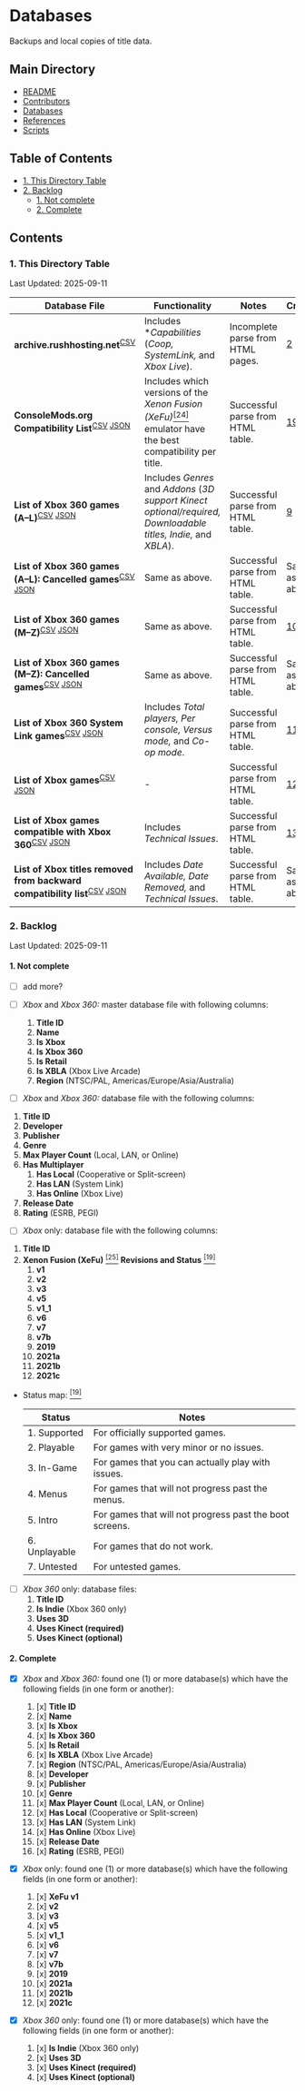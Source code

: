 # Databases
Backups and local copies of title data.

## Main Directory

- [README](../README.md)
- [Contributors](../CONTRIBUTORS.md)
- [Databases](./README.md)
- [References](../REFERENCES.md)
- [Scripts](../scripts/README.md)

## Table of Contents

- [1. This Directory Table](#1-this-directory-table)
- [2. Backlog](#2-backlog)
	- [1. Not complete](#2-not-complete)
	- [2. Complete](#2-complete)

## Contents

### 1. This Directory Table

Last Updated: 2025-09-11

| Database File | Functionality | Notes | Credits |
| - | - | - | - |
| **archive.rushhosting.net**<sup>[CSV][201]</sup> | Includes **Capabilities* (*Coop, SystemLink,* and *Xbox Live*). | Incomplete parse from HTML pages. | [2](../REFERENCES.md#2) |
| **ConsoleMods.org Compatibility List**<sup>[CSV][101] [JSON][102]</sup> | Includes which versions of the *Xenon Fusion (XeFu)*[<sup>\[24\]</sup>](../REFERENCES.md#24) emulator have the best compatibility per title. | Successful parse from HTML table. | [19](../REFERENCES.md#19) |
| **List of Xbox 360 games (A–L)**<sup>[CSV][301] [JSON][302]</sup> | Includes *Genres* and *Addons* (*3D support Kinect optional/required, Downloadable titles, Indie,* and *XBLA*). | Successful parse from HTML table. | [9](../REFERENCES.md#9) |
| **List of Xbox 360 games (A–L): Cancelled games**<sup>[CSV][311] [JSON][312]</sup> | Same as above. | Successful parse from HTML table. | Same as above. |
| **List of Xbox 360 games (M–Z)**<sup>[CSV][401] [JSON][402]</sup> | Same as above. | Successful parse from HTML table. | [10](../REFERENCES.md#10) |
| **List of Xbox 360 games (M–Z): Cancelled games**<sup>[CSV][411] [JSON][412]</sup> | Same as above. | Successful parse from HTML table. | Same as above. |
| **List of Xbox 360 System Link games**<sup>[CSV][501] [JSON][502]</sup> | Includes *Total players, Per console, Versus mode,* and *Co-op mode*. | Successful parse from HTML table. | [11](../REFERENCES.md#11) |
| **List of Xbox games**<sup>[CSV][601] [JSON][602]</sup> | - | Successful parse from HTML table. | [12](../REFERENCES.md#12) |
| **List of Xbox games compatible with Xbox 360**<sup>[CSV][701] [JSON][702]</sup> | Includes *Technical Issues*. | Successful parse from HTML table. | [13](../REFERENCES.md#13) |
| **List of Xbox titles removed from backward compatibility list**<sup>[CSV][711] [JSON][712]</sup> | Includes *Date Available, Date Removed,* and *Technical Issues*. | Successful parse from HTML table. | Same as above. |

[101]: ./csv/consolemods.org_xbox_360_original_xbox_games_compatibility_list.csv
[102]: ./json/consolemods.org_xbox_360_original_xbox_games_compatibility_list.json

[201]: ./csv/archive.rushhosting.net_xbox_360_title_id_list.csv

[301]: ./csv/wikipedia.org_xbox_360_games_a-l_table_1.csv
[302]: ./json/wikipedia.org_xbox_360_games_a-l_table_1.json
[311]: ./csv/wikipedia.org_xbox_360_games_a-l_table_2.csv
[312]: ./json/wikipedia.org_xbox_360_games_a-l_table_2.json

[401]: ./csv/wikipedia.org_xbox_360_games_m-z_table_1.csv
[402]: ./json/wikipedia.org_xbox_360_games_m-z_table_1.json
[411]: ./csv/wikipedia.org_xbox_360_games_m-z_table_2.csv
[412]: ./json/wikipedia.org_xbox_360_games_m-z_table_2.json

[501]: ./csv/wikipedia.org_xbox_360_system_link_games_table_1.csv
[502]: ./json/wikipedia.org_xbox_360_system_link_games_table_1.json

[601]: ./csv/wikipedia.org_xbox_games_table_1.csv
[602]: ./json/wikipedia.org_xbox_games_table_1.json

[701]: ./csv/wikipedia.org_xbox_games_compatible_with_xbox_360_table_1.csv
[702]: ./json/wikipedia.org_xbox_games_compatible_with_xbox_360_table_1.json
[711]: ./csv/wikipedia.org_xbox_games_compatible_with_xbox_360_table_2.csv
[712]: ./json/wikipedia.org_xbox_games_compatible_with_xbox_360_table_2.json

### 2. Backlog

Last Updated: 2025-09-11

#### 1. Not complete

- [ ] add more?

- [ ] *Xbox* and *Xbox 360:* master database file with following columns:
	1. **Title ID**
	2. **Name**
	3. **Is Xbox**
	4. **Is Xbox 360**
	5. **Is Retail**
	6. **Is XBLA** (Xbox Live Arcade)
	7. **Region** (NTSC/PAL, Americas/Europe/Asia/Australia)

- [ ]  *Xbox* and *Xbox 360:* database file with the following columns:
1. **Title ID**
2. **Developer**
3. **Publisher**
4. **Genre**
5. **Max Player Count** (Local, LAN, or Online)
6. **Has Multiplayer**
	1. **Has Local** (Cooperative or Split-screen)
	2. **Has LAN** (System Link)
	3. **Has Online** (Xbox Live)
7. **Release Date**
8. **Rating** (ESRB, PEGI)

- [ ] *Xbox* only: database file with the following columns:
1. **Title ID**
2. **Xenon Fusion (XeFu)** [<sup>\[25\]</sup>](../REFERENCES.md#25) **Revisions and Status** [<sup>\[19\]</sup>](../REFERENCES.md#19)
	1. **v1**
	2. **v2**
	3. **v3**
	4. **v5**
	5. **v1_1**
	6. **v6**
	7. **v7**
	8. **v7b**
	9. **2019**
	10. **2021a**
	11. **2021b**
	12. **2021c**

  - Status map: [<sup>\[19\]</sup>](../REFERENCES.md#19)

    | Status | Notes |
    | - | - |
    | 1. Supported  | For officially supported games. |
    | 2. Playable   | For games with very minor or no issues. |
    | 3. In-Game    | For games that you can actually play with issues. |
    | 4. Menus      | For games that will not progress past the menus. |
    | 5. Intro      | For games that will not progress past the boot screens. |
    | 6. Unplayable | For games that do not work. |
    | 7. Untested   | For untested games. |

- [ ] *Xbox 360* only: database files:
	1. **Title ID**
	2. **Is Indie** (Xbox 360 only)
	3. **Uses 3D**
	4. **Uses Kinect (required)**
	5. **Uses Kinect (optional)**

#### 2. Complete

- [x] *Xbox* and *Xbox 360:* found one (1) or more database(s) which have the following fields (in one form or another):
	1.  [x] **Title ID**
	2.  [x] **Name**
	3.  [x] **Is Xbox**
	4.  [x] **Is Xbox 360**
	5.  [x] **Is Retail**
	6.  [x] **Is XBLA** (Xbox Live Arcade)
	7.  [x] **Region** (NTSC/PAL, Americas/Europe/Asia/Australia)
	8.  [x] **Developer**
	9.  [x] **Publisher**
	10. [x] **Genre**
	11. [x] **Max Player Count** (Local, LAN, or Online)
	12. [x] **Has Local** (Cooperative or Split-screen)
	13. [x] **Has LAN** (System Link)
	14. [x] **Has Online** (Xbox Live)
	15. [x] **Release Date**
	16. [x] **Rating** (ESRB, PEGI)

- [x] *Xbox* only: found one (1) or more database(s) which have the following fields (in one form or another):
	1.  [x] **XeFu v1**
	2.  [x] **v2**
	3.  [x] **v3**
	4.  [x] **v5**
	5.  [x] **v1_1**
	6.  [x] **v6**
	7.  [x] **v7**
	8.  [x] **v7b**
	9.  [x] **2019**
	10. [x] **2021a**
	11. [x] **2021b**
	12. [x] **2021c**

- [x] *Xbox 360* only: found one (1) or more database(s) which have the following fields (in one form or another):
	1. [x] **Is Indie** (Xbox 360 only)
	2. [x] **Uses 3D**
	3. [x] **Uses Kinect (required)**
	4. [x] **Uses Kinect (optional)**